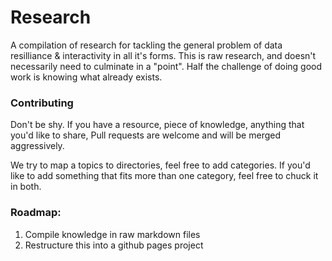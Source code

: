 # Research

A compilation of research for tackling the general problem of data resilliance & interactivity in all it's forms. This is raw research, and doesn't necessarily need to culminate in a "point". Half the challenge of doing good work is knowing what already exists.

### Contributing
Don't be shy. If you have a resource, piece of knowledge, anything that you'd like to share, Pull requests are welcome and will be merged aggressively.

We try to map a topics to directories, feel free to add categories. If you'd like to add something that fits more than one category, feel free to chuck it in both.

### Roadmap:
1. Compile knowledge in raw markdown files
2. Restructure this into a github pages project